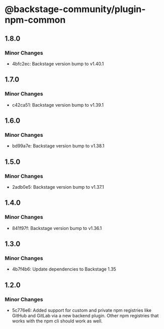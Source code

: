 # @backstage-community/plugin-npm-common

## 1.8.0

### Minor Changes

- 4bfc2ec: Backstage version bump to v1.40.1

## 1.7.0

### Minor Changes

- c42ca51: Backstage version bump to v1.39.1

## 1.6.0

### Minor Changes

- bd99a7e: Backstage version bump to v1.38.1

## 1.5.0

### Minor Changes

- 2adb0e5: Backstage version bump to v1.37.1

## 1.4.0

### Minor Changes

- 841f97f: Backstage version bump to v1.36.1

## 1.3.0

### Minor Changes

- 4b7f4b6: Update dependencies to Backstage 1.35

## 1.2.0

### Minor Changes

- 5c776e6: Added support for custom and private npm registries like GitHub and GitLab via a new backend plugin. Other npm registries that works with the npm cli should work as well.
